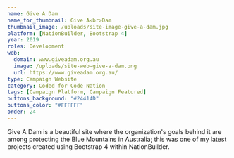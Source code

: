 ```yaml
---
name: Give A Dam
name_for_thumbnail: Give A<br>Dam
thumbnail_image: /uploads/site-image-give-a-dam.jpg
platform: [NationBuilder, Bootstrap 4]
year: 2019
roles: Development
web:
  domain: www.giveadam.org.au
  image: /uploads/site-web-give-a-dam.png
  url: https://www.giveadam.org.au/
type: Campaign Website
category: Coded for Code Nation
tags: [Campaign Platform, Campaign Featured]
buttons_background: "#24414D"
buttons_color: "#FFFFFF"
order: 24
---
```


Give A Dam is a beautiful site where the organization's goals behind it are among protecting the Blue Mountains in Australia; this was one of my latest projects created using Bootstrap 4 within NationBuilder.